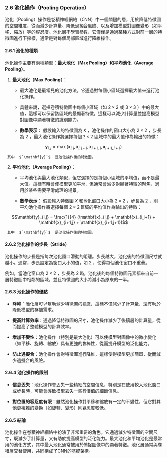 ### 2.6 **池化操作（Pooling Operation）**

池化（Pooling）操作是卷積神經網絡（CNN）中一個關鍵的層，用於降低特徵圖的空間維度，從而減少計算量、降低過擬合風險、以及增加模型對圖像變形（如平移、縮放）等的容忍度。池化層不學習參數，它僅僅是通過某種方式對前一層的特徵圖進行下採樣，通常是對每個局部區域進行降維操作。

#### 2.6.1 **池化的種類**

池化操作主要有兩種類型：**最大池化（Max Pooling）**和**平均池化（Average Pooling）**。

1. **最大池化（Max Pooling）**：
   - 最大池化是最常見的池化方法。它通過對每個小區域選擇最大值來進行池化操作。
   - 具體來說，選擇卷積特徵圖中每個小區域（如  $`2 \times 2`$  或  $`3 \times 3`$ ）中的最大值，這樣可以保留該區域的最顯著特徵。這樣可以減少計算量並提高模型對圖像中顯著特徵的識別能力。
   
   - **數學表示**：
     假設輸入的特徵圖為  $`X`$ ，池化操作的窗口大小為  $`2 \times 2`$ ，步長為  $`2`$ ，最大池化操作將選擇每個  $`2 \times 2`$  區域中的最大值作為輸出的特徵：
     
$$\mathbf{y}_{i,j} = \max(\mathbf{x}_{i,j}, \mathbf{x}_{i,j+1}, \mathbf{x}_{i+1,j}, \mathbf{x}_{i+1,j+1})$$

     其中  $`\mathbf{y}`$  是池化操作後的特徵圖。

2. **平均池化（Average Pooling）**：
   - 平均池化與最大池化類似，但它選擇的是每個小區域的平均值，而不是最大值。這樣有時會使模型更加平滑，但通常會減少對顯著特徵的聚焦，適用於某些需要平滑處理的場景。
   
   - **數學表示**：
     假設輸入特徵圖  $`X`$  和池化窗口大小為  $`2 \times 2`$ ，步長為  $`2`$ ，則平均池化操作將選擇每個  $`2 \times 2`$  區域的平均值作為輸出的特徵：
     
$$\mathbf{y}_{i,j} = \frac{1}{4} (\mathbf{x}_{i,j} + \mathbf{x}_{i,j+1} + \mathbf{x}_{i+1,j} + \mathbf{x}_{i+1,j+1})$$

     其中  $`\mathbf{y}`$  是池化操作後的特徵圖。

#### 2.6.2 **池化操作的步長（Stride）**

池化操作的步長是指每次池化窗口滑動的距離。步長越大，池化後的特徵圖尺寸就越小。通常，步長設定為窗口大小的值，如  $`2`$ ，使得每個池化窗口不重疊。

例如，當池化窗口為  $`2 \times 2`$ ，步長為  $`2`$  時，池化後的每個特徵圖元素都來自前一層特徵圖中相鄰的區域，並且特徵圖的大小將減小為原來的一半。

#### 2.6.3 **池化操作的優點**

- **降維**：池化層可以幫助減少特徵圖的維度，這樣不僅減少了計算量，還有助於降低模型的存儲需求。
  
- **提高計算效率**：通過降低特徵圖的尺寸，池化操作減少了後續層的計算量，從而提高了整體模型的計算效率。

- **增加不變性**：池化操作（特別是最大池化）可以使模型對圖像中的微小變化（如平移、旋轉、縮放）具有更強的魯棒性，從而提升模型的泛化能力。

- **防止過擬合**：池化操作會對特徵圖進行降維，這樣使得模型更加簡單，從而減少過擬合的風險。

#### 2.6.4 **池化操作的限制**

- **信息丟失**：池化操作會丟失一些精細的空間信息，特別是在使用較大池化窗口或步長時，可能會導致模型丟失一些有價值的細節信息。

- **對位置的容忍度有限**：雖然池化操作對平移和縮放有一定的不變性，但它對其他更複雜的變換（如旋轉、變形）則容忍度較低。

#### 2.6.5 **結論**

池化操作在卷積神經網絡中扮演了非常重要的角色。它通過減少特徵圖的空間尺寸，既減少了計算量，又有助於提高模型的泛化能力。最大池化和平均池化是最常用的池化方式，其中最大池化通常被用於捕捉圖像中的顯著特徵。池化層通常與卷積層交替使用，共同構成了CNN的基礎架構。